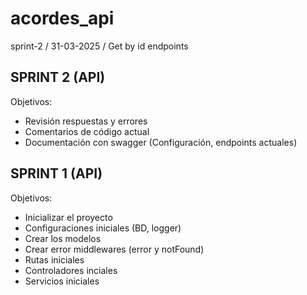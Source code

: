 # acordes_api

sprint-2 / 31-03-2025 / Get by id endpoints

## SPRINT 2 (API)

Objetivos:

* Revisión respuestas y errores
* Comentarios de código actual
* Documentación con swagger (Configuración, endpoints actuales)

## SPRINT 1 (API)

Objetivos:

* Inicializar el proyecto
* Configuraciones iniciales (BD, logger)
* Crear los modelos
* Crear error middlewares (error y notFound)
* Rutas iniciales
* Controladores inciales
* Servicios iniciales